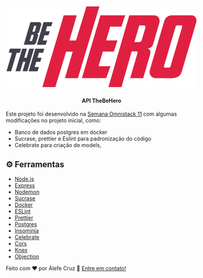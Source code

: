 <h1 align="center">
    <img alt="TheBeHero"
    src="https://raw.githubusercontent.com/alefecrz/bethehero/0f8f45ae76701116ee2ca100d251d272c25bf02b/assets/logo.svg" />
    <br>
</h1>

<h4 align="center">
 API TheBeHero
</h4>

Este projeto foi desenvolvido na [Semana Omnistack 11](https://rocketseat.com.br/bootcamp) com algumas modificações no projeto inicial, como:
- Banco de dados postgres em docker
- Sucrase, prettier e Eslint para padronização do código
- Celebrate para criação de models, 

## ⚙️ Ferramentas

- [Node.js][nodejs]
- [Express][express]
- [Nodemon][nodemon]
- [Sucrase][sucrase]
- [Docker][docker]
- [ESLint][eslint]
- [Prettier][prettier]
- [Postgres][postgres]
- [Insominia][insominia]
- [Celebrate][celebrate]
- [Cors][cors]
- [Knex][knex]
- [Objection][objection]


Feito com ♥ por Álefe Cruz :wave: [Entre em contato!](https://www.alefecruz.com.br/)

[nodejs]:https://nodejs.org/
[express]:https://nodejs.org/
[nodemon]:https://nodemon.io/
[sucrase]:https://sucrase.io/
[docker]:https://www.docker.com/
[eslint]:https://eslint.org/
[prettier]:https://prettier.io/
[knex]:http://knexjs.org/
[postgres]:https://www.postgresql.org/
[insominia]:https://insomnia.rest/
[celebrate]:https://github.com/arb/celebrate/
[cors]:https://www.npmjs.com/package/cors/
[objection]:https://www.npmjs.com/package/objection/



